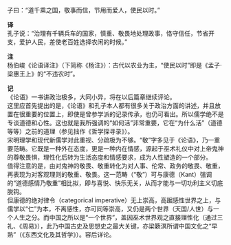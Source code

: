 子曰：“道千乘之国，敬事而信，节用而爱人，使民以时。”

**译**  
孔子说：“治理有千辆兵车的国家，慎重、敬畏地处理政事，恪守信任，节省开支，爱护人民，差使老百姓选择农闲的时候。”

**注**  
杨伯峻《论语译注》（下简称《杨注》）：古代以农业为主，“使民以时”即是《孟子·梁惠王上》的“不违农时”。

**记**  
《论语》一书讲政治极多，大同小异，将在以后篇章继续评论。  
这里应首先提出的是，《论语》和孔子本人都有很多关于政治方面的讲述，并且放置在很重要的位置上，即使是曾参学派的记录传承，也仍可看出。所以儒学绝不是专谈道德和心性。这也就是我所强调的“如何活”非常重要，它在“为什么活”（道德等等）之前的道理（参见拙作《哲学探寻录》）。  
宋明理学和现代新儒学对此重视、分疏极为不够。“敬”字多见于《论语》，乃一重要范畴。它既是一种外在态度，更是一种内在情感，源起于巫术礼仪中对上帝鬼神的尊敬畏惧，理性化后转为生活态度和情感要求，成为人性塑造的一个部分。  
值得注意的是，由对鬼神的敬畏、敬重转化为对人事、伦常、政务的敬畏、敬重，再表现为对客观理则的敬重、敬畏。这一范畴（“敬”）可与康德（Kant）强调的“道德感情乃敬重”相比拟，即与喜悦、快乐无关，从而才能与一切功利主义切底脱钩。  
但康德的绝对律令（categorical imperative）无上崇高，高踞感性世界之上，与儒学以“仁”为本，不离感性，亦可同等崇高，又仍是两个世界（天国/人世）与一个人生之分。而中国之所以是“一个世界”，盖因巫术世界观之直接理性化（通过三礼、《周易》），此乃中国古史及思想史之最大关键，亦梁簌溟所谓中国文化之“早熟”（《东西文化及其哲学》）。容后详论。

